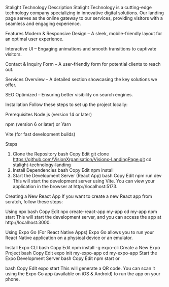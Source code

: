 Stalight Technology
Description
Stalight Technology is a cutting-edge technology company specializing in innovative digital solutions. Our landing page serves as the online gateway to our services, providing visitors with a seamless and engaging experience.

Features
Modern & Responsive Design – A sleek, mobile-friendly layout for an optimal user experience.

Interactive UI – Engaging animations and smooth transitions to captivate visitors.

Contact & Inquiry Form – A user-friendly form for potential clients to reach out.

Services Overview – A detailed section showcasing the key solutions we offer.

SEO Optimized – Ensuring better visibility on search engines.

Installation
Follow these steps to set up the project locally:

Prerequisites
Node.js (version 14 or later)

npm (version 6 or later) or Yarn

Vite (for fast development builds)

Steps
1. Clone the Repository
bash
Copy
Edit
git clone https://github.com/VisionXrganisation/Visionx-LandingPage.git
cd stalight-technology-landing
2. Install Dependencies
bash
Copy
Edit
npm install
3. Start the Development Server (React App)
bash
Copy
Edit
npm run dev
This will start the development server using Vite. You can view your application in the browser at http://localhost:5173.

Creating a New React App
If you want to create a new React app from scratch, follow these steps:

Using npx
bash
Copy
Edit
npx create-react-app my-app
cd my-app
npm start
This will start the development server, and you can access the app at http://localhost:3000.

Using Expo Go (For React Native Apps)
Expo Go allows you to run your React Native application on a physical device or an emulator.

Install Expo CLI
bash
Copy
Edit
npm install -g expo-cli
Create a New Expo Project
bash
Copy
Edit
expo init my-expo-app
cd my-expo-app
Start the Expo Development Server
bash
Copy
Edit
npm start
or

bash
Copy
Edit
expo start
This will generate a QR code. You can scan it using the Expo Go app (available on iOS & Android) to run the app on your phone.

